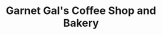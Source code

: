 ---
title: "Garnet Gal's Coffee Shop and Bakery"
url: /atlanta/garnet-gals-coffee-shop-and-bakery/
shop: bakery
---